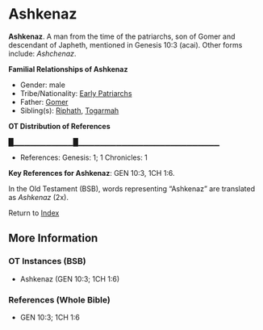 # Ashkenaz
**Ashkenaz**. 
A man from the time of the patriarchs, son of Gomer and descendant of Japheth, mentioned in Genesis 10:3 (acai). 
Other forms include: 
*Ashchenaz*. 




**Familial Relationships of Ashkenaz**


* Gender: male
* Tribe/Nationality: [Early Patriarchs](../../../groups/md/acai/Earlypatriarchs.md)
* Father: [Gomer](Gomer.md)
* Sibling(s): [Riphath](Riphath.md), [Togarmah](Togarmah.md)


**OT Distribution of References**

█▁▁▁▁▁▁▁▁▁▁▁█▁▁▁▁▁▁▁▁▁▁▁▁▁▁▁▁▁▁▁▁▁▁▁▁▁▁
* References: Genesis: 1; 1 Chronicles: 1



**Key References for Ashkenaz**: 
GEN 10:3, 1CH 1:6. 


In the Old Testament (BSB), words representing “Ashkenaz” are translated as 
*Ashkenaz* (2x). 




Return to [Index](00-Index.md)

## More Information

### OT Instances (BSB)

* Ashkenaz (GEN 10:3; 1CH 1:6)



### References (Whole Bible)

* GEN 10:3; 1CH 1:6



